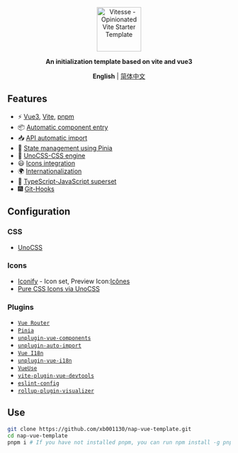 <p align='center'>
  <img src='./public/nap.svg' alt='Vitesse - Opinionated Vite Starter Template' width='100'/>
</p>

<p align='center'>
<b>An initialization template based on vite and vue3</b>
</p>

<p align='center'>
<b>English</b> | <a href="https://github.com/xb001130/nap-vue-template/blob/main/README.zh-CN.md">简体中文</a>
<!-- Contributors: Thanks for getting interested, however we DON'T accept new translations to the README, thanks. -->
</p>

## Features
- ⚡️ [Vue3](https://github.com/vuejs/core), [Vite](https://github.com/vitejs/vite), [pnpm](https://pnpm.io/)
- 📦 [Automatic component entry](https://github.com/unplugin/unplugin-vue-components)
- 📥 [API automatic import](https://github.com/unplugin/unplugin-auto-import)
- 🍍 [State management using Pinia](https://pinia.vuejs.org)
- 🎨 [UnoCSS-CSS engine](https://github.com/unocss/unocss)
- 😃 [Icons integration](https://github.com/antfu/unocss/tree/main/packages/preset-icons)
- 🌍 [Internationalization](./locales)
- 🦾 [TypeScript-JavaScript superset](https://www.typescriptlang.org/)
- 🎆 [Git-Hooks](https://github.com/toplenboren/simple-git-hooks)

## Configuration

### CSS

- [UnoCSS](https://github.com/antfu/unocss)

### Icons

- [Iconify](https://iconify.design) - Icon set, Preview Icon:[Icônes](https://icones.netlify.app/)
- [Pure CSS Icons via UnoCSS](https://github.com/antfu/unocss/tree/main/packages/preset-icons)

### Plugins

- [`Vue Router`](https://github.com/vuejs/router)
- [`Pinia`](https://pinia.vuejs.org)
- [`unplugin-vue-components`](https://github.com/antfu/unplugin-vue-components)
- [`unplugin-auto-import`](https://github.com/antfu/unplugin-auto-import)
- [`Vue I18n`](https://github.com/intlify/vue-i18n-next)
- [`unplugin-vue-i18n`](https://github.com/intlify/bundle-tools/tree/main/packages/unplugin-vue-i18n)
- [`VueUse`](https://github.com/antfu/vueuse)
- [`vite-plugin-vue-devtools`](https://github.com/webfansplz/vite-plugin-vue-devtools)
- [`eslint-config`](https://github.com/antfu/eslint-config)
- [`rollup-plugin-visualizer`](https://github.com/btd/rollup-plugin-visualizer)

## Use

```bash
git clone https://github.com/xb001130/nap-vue-template.git
cd nap-vue-template
pnpm i # If you have not installed pnpm, you can run npm install -g pnpm first
```
